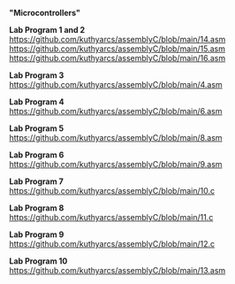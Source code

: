 **"Microcontrollers"**   
   
**Lab Program 1 and 2**   
https://github.com/kuthyarcs/assemblyC/blob/main/14.asm
https://github.com/kuthyarcs/assemblyC/blob/main/15.asm
https://github.com/kuthyarcs/assemblyC/blob/main/16.asm

**Lab Program 3**   
https://github.com/kuthyarcs/assemblyC/blob/main/4.asm

**Lab Program 4**   
https://github.com/kuthyarcs/assemblyC/blob/main/6.asm

**Lab Program 5**   
https://github.com/kuthyarcs/assemblyC/blob/main/8.asm

**Lab Program 6**   
https://github.com/kuthyarcs/assemblyC/blob/main/9.asm

**Lab Program 7**   
https://github.com/kuthyarcs/assemblyC/blob/main/10.c

**Lab Program 8**   
https://github.com/kuthyarcs/assemblyC/blob/main/11.c

**Lab Program 9**   
https://github.com/kuthyarcs/assemblyC/blob/main/12.c

**Lab Program 10**   
https://github.com/kuthyarcs/assemblyC/blob/main/13.asm
